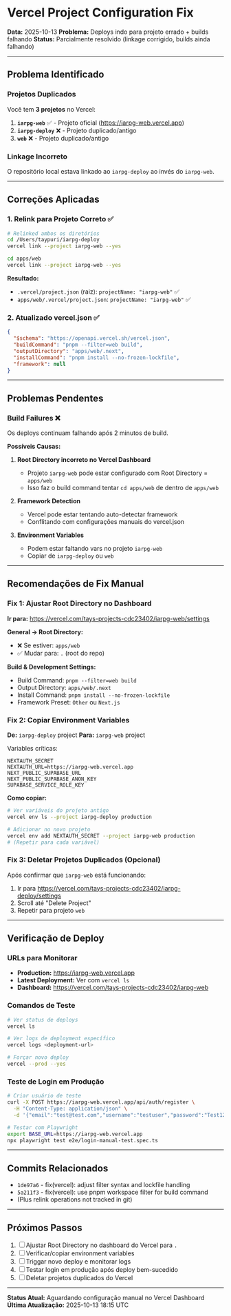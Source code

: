 # Vercel Project Configuration Fix

**Data:** 2025-10-13
**Problema:** Deploys indo para projeto errado + builds falhando
**Status:** Parcialmente resolvido (linkage corrigido, builds ainda falhando)

---

## Problema Identificado

### Projetos Duplicados
Você tem **3 projetos** no Vercel:
1. **`iarpg-web`** ✅ - Projeto oficial (https://iarpg-web.vercel.app)
2. **`iarpg-deploy`** ❌ - Projeto duplicado/antigo
3. **`web`** ❌ - Projeto duplicado/antigo

### Linkage Incorreto
O repositório local estava linkado ao `iarpg-deploy` ao invés do `iarpg-web`.

---

## Correções Aplicadas

### 1. Relink para Projeto Correto ✅
```bash
# Relinked ambos os diretórios
cd /Users/taypuri/iarpg-deploy
vercel link --project iarpg-web --yes

cd apps/web
vercel link --project iarpg-web --yes
```

**Resultado:**
- `.vercel/project.json` (raiz): `projectName: "iarpg-web"` ✅
- `apps/web/.vercel/project.json`: `projectName: "iarpg-web"` ✅

### 2. Atualizado vercel.json ✅
```json
{
  "$schema": "https://openapi.vercel.sh/vercel.json",
  "buildCommand": "pnpm --filter=web build",
  "outputDirectory": "apps/web/.next",
  "installCommand": "pnpm install --no-frozen-lockfile",
  "framework": null
}
```

---

## Problemas Pendentes

### Build Failures ❌
Os deploys continuam falhando após 2 minutos de build.

**Possíveis Causas:**
1. **Root Directory incorreto no Vercel Dashboard**
   - Projeto `iarpg-web` pode estar configurado com Root Directory = `apps/web`
   - Isso faz o build command tentar `cd apps/web` de dentro de `apps/web`

2. **Framework Detection**
   - Vercel pode estar tentando auto-detectar framework
   - Conflitando com configurações manuais do vercel.json

3. **Environment Variables**
   - Podem estar faltando vars no projeto `iarpg-web`
   - Copiar de `iarpg-deploy` ou `web`

---

## Recomendações de Fix Manual

### Fix 1: Ajustar Root Directory no Dashboard

**Ir para:** https://vercel.com/tays-projects-cdc23402/iarpg-web/settings

**General → Root Directory:**
- ❌ Se estiver: `apps/web`
- ✅ Mudar para: `.` (root do repo)

**Build & Development Settings:**
- Build Command: `pnpm --filter=web build`
- Output Directory: `apps/web/.next`
- Install Command: `pnpm install --no-frozen-lockfile`
- Framework Preset: `Other` ou `Next.js`

### Fix 2: Copiar Environment Variables

**De:** `iarpg-deploy` project
**Para:** `iarpg-web` project

Variables críticas:
```
NEXTAUTH_SECRET
NEXTAUTH_URL=https://iarpg-web.vercel.app
NEXT_PUBLIC_SUPABASE_URL
NEXT_PUBLIC_SUPABASE_ANON_KEY
SUPABASE_SERVICE_ROLE_KEY
```

**Como copiar:**
```bash
# Ver variáveis do projeto antigo
vercel env ls --project iarpg-deploy production

# Adicionar no novo projeto
vercel env add NEXTAUTH_SECRET --project iarpg-web production
# (Repetir para cada variável)
```

### Fix 3: Deletar Projetos Duplicados (Opcional)

Após confirmar que `iarpg-web` está funcionando:

1. Ir para https://vercel.com/tays-projects-cdc23402/iarpg-deploy/settings
2. Scroll até "Delete Project"
3. Repetir para projeto `web`

---

## Verificação de Deploy

### URLs para Monitorar
- **Production:** https://iarpg-web.vercel.app
- **Latest Deployment:** Ver com `vercel ls`
- **Dashboard:** https://vercel.com/tays-projects-cdc23402/iarpg-web

### Comandos de Teste
```bash
# Ver status de deploys
vercel ls

# Ver logs de deployment específico
vercel logs <deployment-url>

# Forçar novo deploy
vercel --prod --yes
```

### Teste de Login em Produção
```bash
# Criar usuário de teste
curl -X POST https://iarpg-web.vercel.app/api/auth/register \
  -H "Content-Type: application/json" \
  -d '{"email":"test@test.com","username":"testuser","password":"Test1234!"}'

# Testar com Playwright
export BASE_URL=https://iarpg-web.vercel.app
npx playwright test e2e/login-manual-test.spec.ts
```

---

## Commits Relacionados

- `1de97a6` - fix(vercel): adjust filter syntax and lockfile handling
- `5a211f3` - fix(vercel): use pnpm workspace filter for build command
- (Plus relink operations not tracked in git)

---

## Próximos Passos

1. ☐ Ajustar Root Directory no dashboard do Vercel para `.`
2. ☐ Verificar/copiar environment variables
3. ☐ Triggar novo deploy e monitorar logs
4. ☐ Testar login em produção após deploy bem-sucedido
5. ☐ Deletar projetos duplicados do Vercel

---

**Status Atual:** Aguardando configuração manual no Vercel Dashboard
**Última Atualização:** 2025-10-13 18:15 UTC
